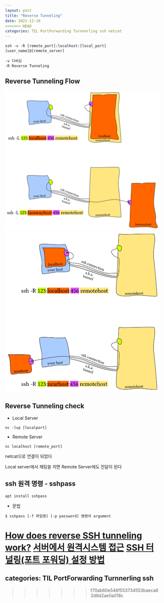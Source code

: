 ```yaml
---
layout: post
title: "Reverse Tunneling"
date: 2021-12-10
<<<<<<< HEAD
categories: TIL PortForwarding Turnnerling ssh netcat
---
```



```
ssh -v -R [remote_port]:localhost:[local_port] [user_name]@[remote_server]

-v 디버깅
-R Reverse Tunneling
```

## Reverse Tunneling Flow

![](https://raw.githubusercontent.com/Action2theFuture/Action2theFuture.github.io/main/_posts/Images/reverse.png)
![](https://raw.githubusercontent.com/Action2theFuture/Action2theFuture.github.io/main/_posts/Images/reverse2.png)

## Reverse Tunneling check

- Local Server

```
nc -lvp [localport]                           
```

- Remote Server

```
nc localhost [remote_port]
```

netcat으로 연결이 되었다

Local server에서 채팅을 치면 Remote Server에도 전달이 된다

## ssh 원격 명령 - sshpass

```
apt install sshpass
```

- 문법

```
$ sshpass [-f 파일명] [-p password] 명령어 argument
```

[How does reverse SSH tunneling work?](https://unix.stackexchange.com/questions/46235/how-does-reverse-ssh-tunneling-work)
[서버에서 원격시스템 접근](https://system-monitoring.readthedocs.io/en/latest/ssh.html)
[SSH 터널링(포트 포워딩) 설정 방법](https://linuxize.com/post/how-to-setup-ssh-tunneling/)
=======
categories: TIL PortForwarding Turnnerling ssh
---
>>>>>>> f70ab60e546f553734553baeca62d8d2ae0a018c
